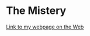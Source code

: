 # The Mistery 

[Link to my webpage on the Web](https://mtruon42.github.io/my-movie-mystery-reviews/)
